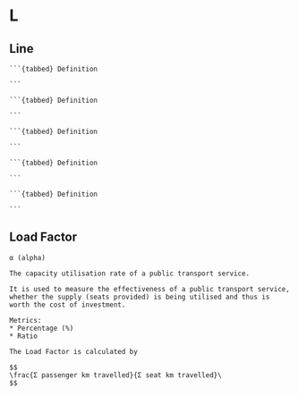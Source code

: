 # L

## Line
````{dropdown} Branch Line
```{tabbed} Definition

```
````
````{dropdown} Feeder Line
```{tabbed} Definition

```
````
````{dropdown} Loop / Circulator
```{tabbed} Definition

```
````
````{dropdown} Radial Line
```{tabbed} Definition

```
````
````{dropdown} Trunk Line
```{tabbed} Definition

```
````

## Load Factor
```{tabbed} Definition
α (alpha)

The capacity utilisation rate of a public transport service.

It is used to measure the effectiveness of a public transport service, whether the supply (seats provided) is being utilised and thus is worth the cost of investment.
```
```{tabbed} Application
Metrics:
* Percentage (%)
* Ratio

The Load Factor is calculated by

$$
\frac{Σ passenger km travelled}{Σ seat km travelled}\
$$

```

